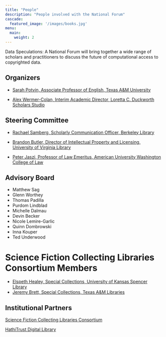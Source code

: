 ```yaml
---
title: "People"
description: "People involved with the National Forum"
cascade:
  featured_image: '/images/books.jpg'
menu:
  main:
    weight: 2
---
```


Data Speculations: A National Forum will bring together a wide range of scholars and practitioners to discuss the future of computational access to copyrighted data.

## Organizers
* [Sarah Potvin, Associate Professor of English, Texas A&M University](https://liberalarts.tamu.edu/english/profile/sarah-potvin/)

* [Alex Wermer-Colan, Interim Academic Director, Loretta C. Duckworth Scholars Studio](https://library.temple.edu/people/alex-wermer-colan-ph-d)

## Steering Committee 
* [Rachael Samberg, Scholarly Communication Officer, Berkeley Library](https://www.lib.berkeley.edu/help/staff-directory/rachael-samberg)

* [Brandon Butler, Director of Intellectual Property and Licensing, University of Virginia Library](https://www.library.virginia.edu/staff/bcb4y)

* [Peter Jaszi, Professor of Law Emeritus, American University Washington College of Law](https://www.wcl.american.edu/community/faculty/profile/jaszi/bio)

## Advisory Board
* Matthew Sag
* Glenn Worthey
* Thomas Padilla
* Purdom Lindblad
* Michelle Dalmau
* Devin Becker
* Nicole Lemire-Garlic
* Quinn Dombrowski
* Inna Kouper
* Ted Underwood
  
# Science Fiction Collecting Libraries Consortium Members
* [Elspeth Healey, Special Collections, University of Kansas Spencer Library](https://lib.ku.edu/elspeth-healey)
* [Jeremy Brett, Special Collections, Texas A&M Libraries](https://cushing.library.tamu.edu/collecting/scifi.html)

## Institutional Partners
[Science Fiction Collecting Libraries Consortium](http://sfspecialcollections.pbworks.com/w/page/75814541/About%20the%20SciFi%20Collection%20Libraries%20Consortium%20%28SFCLC%29)

[HathiTrust Digital Library](https://www.hathitrust.org/)





